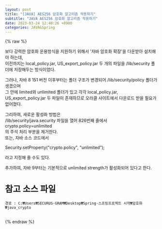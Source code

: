 ```yaml
---  
layout: post  
title: "[JAVA] AES256 암호화 알고리즘 적용하기"  
subtitle: "JAVA AES256 암호화 알고리즘 적용하기"  
date: 2023-03-24 12:40:26 +0900  
categories: JAVA&Spring  
---  
```

{% raw %}  
  
보다 강력한 암호화 운용방식을 지원하기 위해서 '자바 암호화 확장'을 다운받아 설치해야 하는데,  
이전까지는 local_policy.jar, US_export_policy.jar 두 개의 파일을 <java-home>/lib/security 폴더에 저장해두는 방식이었다.  
  
그러나, 자바 8 151 버전 이후부터는 폴더 구조가 변경되어 <java-home>/lib/security/policy 폴더가 생겼으며  
그 안에 limited와 unlimited 폴더가 있고 각각 local_policy.jar, US_export_policy.jar 두 파일이 존재하므로 오라클 사이트에서 다운로드 받을 필요가 없어졌다.  
  
그리하여, 새로운 활성화 방법은  
<java-home>/lib/security/java.security 파일을 열어 826번째 줄에서  
 crypto.policy=unlimited  
의 주석 처리 부분을 제거한다.  
또는, 자바 소스 코드에서  
  
Security.setProperty("crypto.policy", "unlimited");  
  
라고 지정해 줄 수도 있다.  
  
추가하여, 자바 9부터는 기본적으로 unlimited strength가 활성화되어 있다고 한다.  
  
# 참고 소스 파일  
  
	경로 : C:₩Users₩SECURUS-GRAM₩Desktop₩Spring-스프링프로젝트 시작₩암호화₩java_crypto  
  
                                                                                                                                                                                                                                                                                                                                                                                                
{% endraw %}